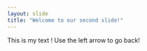 ```yaml
---
layout: slide
title: "Welcome to our second slide!"
---
```

This is my text !
Use the left arrow to go back!
